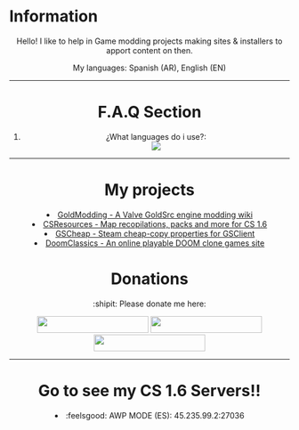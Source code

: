 # Information
<center>
<p>Hello! I like to help in Game modding projects making sites & installers to apport content on then.</p>
<p>My languages: Spanish (AR), English (EN)</p>
</center>
<hr>
<center>
<h1><b>F.A.Q Section</b></h1>
<ol>
<li>¿What languages do i use?:</li>
  <a href="https://skillicons.dev">
    <img src="https://skillicons.dev/icons?i=html,css" />
  </a>
</center>
<hr>
<center>
<h1><b>My projects</b></h1>
<a href="https://goldmodding.iceiy.com"><li>GoldModding - A Valve GoldSrc engine modding wiki</li></a>
<a href="https://csresources.rf.gd"><li>CSResources - Map recopilations, packs and more for CS 1.6</li></a>
<a href="http://gscheap.zya.me"><li>GSCheap - Steam cheap-copy properties for GSClient</li></a>
<a href=""><li>DoomClassics - An online playable DOOM clone games site</li></a>
</center>
<center>
<h1>Donations</h1>
<p>:shipit: Please donate me here:</p>
<a href="https://ko-fi.com/ssantino"><img src="https://storage.ko-fi.com/cdn/brandasset/kofi_button_blue.png" width="200px" height="30px"></a>
<a href="https://paypal.me/garciasantino"><img src="https://bournemouth.foodbank.org.uk/wp-content/uploads/sites/64/2021/06/donate-paypal-main-1.png" width="200px" height="30px"></a>
<a href="https://cafecito.app/ic3k1ng"><img src="https://cdn.cafecito.app/imgs/buttons/button_5.png" width="200px" height="30px"></a>
</center>
<hr>
<center>
<h1>Go to see my CS 1.6 Servers!!</h1>
<li>:feelsgood: AWP MODE (ES): 45.235.99.2:27036</li>
</center>
